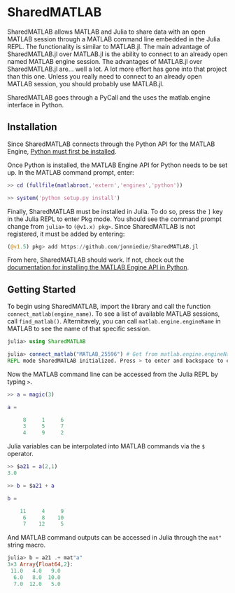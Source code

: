 # SharedMATLAB

SharedMATLAB allows MATLAB and Julia to share data with an open MATLAB session through a MATLAB command line embedded in the Julia REPL. The functionality is similar to MATLAB.jl. The main advantage of SharedMATLAB.jl over MATLAB.jl is the ability to connect to an already open named MATLAB engine session. The advantages of MATLAB.jl over SharedMATLAB.jl are... well a lot. A lot more effort has gone into that project than this one. Unless you really need to connect to an already open MATLAB session, you should probably use MATLAB.jl.

SharedMATLAB goes through a PyCall and the uses the matlab.engine interface in Python.

## Installation
Since SharedMATLAB connects through the Python API for the MATLAB Engine, [Python must first be installed](https://www.python.org/downloads/).

Once Python is installed, the MATLAB Engine API for Python needs to be set up. In the MATLAB command prompt, enter:
```matlab
>> cd (fullfile(matlabroot,'extern','engines','python'))

>> system('python setup.py install')
```

Finally, SharedMATLAB must be installed in Julia. To do so, press the `]` key in the Julia REPL to enter Pkg mode. You should see the command prompt change from `julia>` to `(@v1.x) pkg>`. Since SharedMATLAB is not registered, it must be added by entering:
```julia
(@v1.5) pkg> add https://github.com/jonniedie/SharedMATLAB.jl
```

From here, SharedMATLAB should work. If not, check out the [documentation for installing the MATLAB Engine API in Python](https://www.mathworks.com/help/matlab/matlab_external/install-the-matlab-engine-for-python.html).


## Getting Started
To begin using SharedMATLAB, import the library and call the function `connect_matlab(engine_name)`. To see a list of available MATLAB sessions, call `find_matlab()`. Alternitavely, you can call `matlab.engine.engineName` in MATLAB to see the name of that specific session.

```julia
julia> using SharedMATLAB

julia> connect_matlab("MATLAB_25596") # Get from matlab.engine.engineName in MATLAB
REPL mode SharedMATLAB initialized. Press > to enter and backspace to exit.
```

Now the MATLAB command line can be accessed from the Julia REPL by typing `>`.
```matlab
>> a = magic(3)

a =

     8     1     6
     3     5     7
     4     9     2
```

Julia variables can be interpolated into MATLAB commands via the `$` operator.
```matlab
>> $a21 = a(2,1)
3.0

>> b = $a21 + a

b =

    11     4     9
     6     8    10
     7    12     5
```

And MATLAB command outputs can be accessed in Julia through the `mat"` string macro.
```julia
julia> b = a21 .+ mat"a"
3×3 Array{Float64,2}:
 11.0   4.0   9.0
  6.0   8.0  10.0
  7.0  12.0   5.0
```
